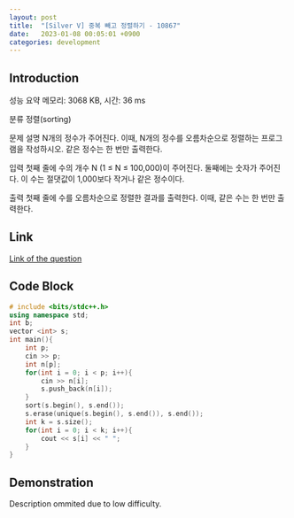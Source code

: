 ```yaml
---
layout: post
title:  "[Silver V] 중복 빼고 정렬하기 - 10867"
date:   2023-01-08 00:05:01 +0900
categories: development
---
```


## Introduction

성능 요약
메모리: 3068 KB, 시간: 36 ms

분류
정렬(sorting)

문제 설명
N개의 정수가 주어진다. 이때, N개의 정수를 오름차순으로 정렬하는 프로그램을 작성하시오. 같은 정수는 한 번만 출력한다.

입력
첫째 줄에 수의 개수 N (1 ≤ N ≤ 100,000)이 주어진다. 둘째에는 숫자가 주어진다. 이 수는 절댓값이 1,000보다 작거나 같은 정수이다.

출력
첫째 줄에 수를 오름차순으로 정렬한 결과를 출력한다. 이때, 같은 수는 한 번만 출력한다.

## Link

[Link of the question](https://www.acmicpc.net/problem/10867)

## Code Block

```c++
# include <bits/stdc++.h>
using namespace std;
int b;
vector <int> s;
int main(){
    int p;
    cin >> p;
    int n[p];
    for(int i = 0; i < p; i++){
        cin >> n[i];
        s.push_back(n[i]);
    }
    sort(s.begin(), s.end());
    s.erase(unique(s.begin(), s.end()), s.end());
    int k = s.size();
    for(int i = 0; i < k; i++){
        cout << s[i] << " ";
    }
}
```

## Demonstration

Description ommited due to low difficulty.
